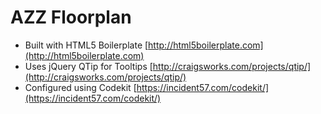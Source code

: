 # AZZ Floorplan

* Built with HTML5 Boilerplate [http://html5boilerplate.com](http://html5boilerplate.com)
* Uses jQuery QTip for Tooltips [http://craigsworks.com/projects/qtip/](http://craigsworks.com/projects/qtip/)
* Configured using Codekit  [https://incident57.com/codekit/](https://incident57.com/codekit/)

